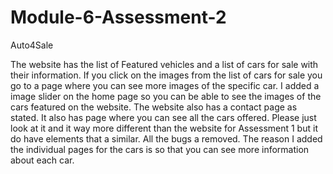 # Module-6-Assessment-2
Auto4Sale

The website has the list of Featured vehicles and a list of cars for sale with their information. 
If you click on the images from the list of cars for sale you go to a page where you can see more images of the specific car.
I added a image slider on the home page so you can be able to see the images of the cars featured on the website. 
The website also has a contact page as stated. It also has page where you can see all the cars offered. 
Please just look at it and it way more different than the website for Assessment 1 but it do have elements that a similar. All the bugs a removed.
The reason I added the individual pages for the cars is so that you can see more information about each car.
